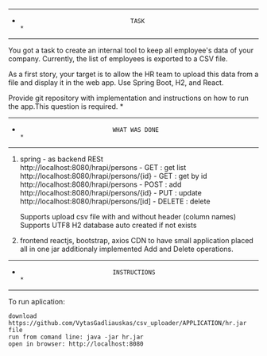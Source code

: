 *******************************************************************************
*                                    TASK                                     *
* *****************************************************************************
You got a task to create an internal tool to keep all employee's data of your company. Currently, the list of employees is exported to a CSV file.

As a first story, your target is to allow the HR team to upload this data from a file and display it in the web app.
Use Spring Boot, H2, and React.

Provide git repository with implementation and instructions on how to run the app.This question is required. *

*******************************************************************************
*                               WHAT WAS DONE                                 *
* *****************************************************************************
1. spring - as backend RESt  
   http://localhost:8080/hrapi/persons      - GET  : get list
   http://localhost:8080/hrapi/persons/{id} - GET : get by id 
   http://localhost:8080/hrapi/persons      - POST : add 
   http://localhost:8080/hrapi/persons/{id} - PUT : update
   http://localhost:8080/hrapi/persons/[id] - DELETE : delete

   Supports upload csv file with and without header (column names)
   Supports UTF8 
   H2 database auto created if not exists

2. frontend reactjs, bootstrap, axios CDN to have small application placed all in one jar
   additionaly implemented Add and Delete operations.

*******************************************************************************
*                               INSTRUCTIONS                                  *
* *****************************************************************************
To run aplication:
   
    download https://github.com/VytasGadliauskas/csv_uploader/APPLICATION/hr.jar file
    run from comand line: java -jar hr.jar
    open in browser: http://localhost:8080 


